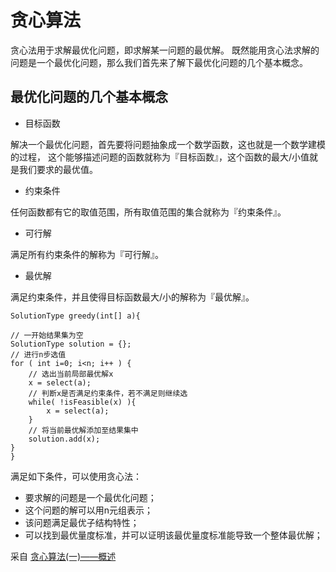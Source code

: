 # 贪心算法

贪心法用于求解最优化问题，即求解某一问题的最优解。 
既然能用贪心法求解的问题是一个最优化问题，那么我们首先来了解下最优化问题的几个基本概念。


## 最优化问题的几个基本概念
- 目标函数 

解决一个最优化问题，首先要将问题抽象成一个数学函数，这也就是一个数学建模的过程，
这个能够描述问题的函数就称为『目标函数』，这个函数的最大/小值就是我们要求的最优值。
- 约束条件

任何函数都有它的取值范围，所有取值范围的集合就称为『约束条件』。
- 可行解 

满足所有约束条件的解称为『可行解』。
- 最优解 

满足约束条件，并且使得目标函数最大/小的解称为『最优解』。


    SolutionType greedy(int[] a){

    // 一开始结果集为空
    SolutionType solution = {};
    // 进行n步选值
    for ( int i=0; i<n; i++ ) {
        // 选出当前局部最优解x
        x = select(a);
        // 判断x是否满足约束条件，若不满足则继续选
        while( !isFeasible(x) ){
            x = select(a);
        }
        // 将当前最优解添加至结果集中
        solution.add(x);
    }
    }  


满足如下条件，可以使用贪心法：

- 要求解的问题是一个最优化问题；
- 这个问题的解可以用n元组表示；
- 该问题满足最优子结构特性；
- 可以找到最优量度标准，并可以证明该最优量度标准能导致一个整体最优解；


采自 [贪心算法(一)——概述 ](http://blog.csdn.net/u010425776/article/details/69357819)